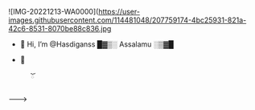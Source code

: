 ![IMG-20221213-WA0000](https://user-images.githubusercontent.com/114481048/207759174-4bc25931-821a-42c6-8531-8070be88c836.jpg
- 👋 Hi, I’m @Hasdiganss
           █▓▒░ Assalamu ░▒▓█












- 👀



         ོ



--->
